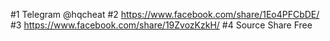 #1 Telegram @hqcheat
#2 https://www.facebook.com/share/1Eo4PFCbDE/
#3 https://www.facebook.com/share/19ZvozKzkH/
#4 Source Share Free

